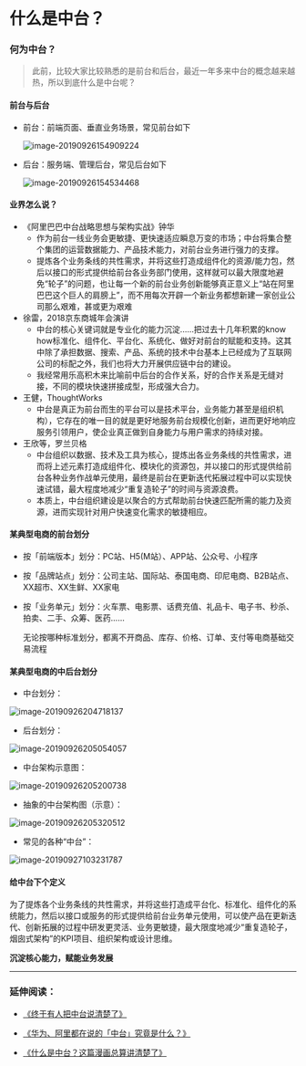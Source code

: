 # 什么是中台？



### 何为中台？

> 此前，比较大家比较熟悉的是前台和后台，最近一年多来中台的概念越来越热，所以到底什么是中台呢？

####  前台与后台

- 前台：前端页面、垂直业务场景，常见前台如下

  ![image-20190926154909224](https://rivers19-1300325434.cos.ap-beijing.myqcloud.com/2019-09-26-074910.png)

  

- 后台：服务端、管理后台，常见后台如下

  ![image-20190926154534468](https://rivers19-1300325434.cos.ap-beijing.myqcloud.com/2019-09-26-074639.png)

  

#### 业界怎么说？

- 《阿里巴巴中台战略思想与架构实战》钟华
    - 作为前台一线业务会更敏捷、更快速适应瞬息万变的市场；中台将集合整个集团的运营数据能力、产品技术能力，对前台业务进行强力的支撑。
    - 提炼各个业务条线的共性需求，并将这些打造成组件化的资源/能力包，然后以接口的形式提供给前台各业务部门使用，这样就可以最大限度地避免“轮子”的问题，也让每一个新的前台业务创新能够真正意义上“站在阿里巴巴这个巨人的肩膀上”，而不用每次开辟一个新业务都想新建一家创业公司那么艰难，甚或更为艰难
- 徐雷，2018京东商城年会演讲
    - 中台的核心关键词就是专业化的能力沉淀......把过去十几年积累的know how标准化、组件化、平台化、系统化、做好对前台的赋能和支持。这其中除了承担数据、搜索、产品、系统的技术中台基本上已经成为了互联网公司的标配之外，我们也将大力开展供应链中台的建设。
    - 我经常用乐高积木来比喻前中后台的合作关系，好的合作关系是无缝对接，不同的模块快速拼接成型，形成强大合力。
- 王健，ThoughtWorks
    - 中台是真正为前台而生的平台可以是技术平台，业务能力甚至是组织机构），它存在的唯一目的就是更好地服务前台规模化创新，进而更好地响应服务引领用户，使企业真正做到自身能力与用户需求的持续对接。
- 王欣等，罗兰贝格
    - 中台组织以数据、技术及工具为核心，提炼出各业务条线的共性需求，进而将上述元素打造成组件化、模块化的资源包，并以接口的形式提供给前台各种业务作战单元使用，最终是前台在更新迭代拓展过程中可以实现快速试错，最大程度地减少“重复造轮子”的时间与资源浪费。
    - 本质上，中台组织建设是以聚合的方式帮助前台快速匹配所需的能力及资源，进而实现针对用户快速变化需求的敏捷相应。



#### 某典型电商的前台划分

- 按「前端版本」划分：PC站、H5(M站）、APP站、公众号、小程序

- 按「品牌站点」划分：公司主站、国际站、泰国电商、印尼电商、B2B站点、XX超市、XX生鲜、XX家电

- 按「业务单元」划分：火车票、电影票、话费充值、礼品卡、电子书、秒杀、拍卖、二手、众筹、医药......

    无论按哪种标准划分，都离不开商品、库存、价格、订单、支付等电商基础交易流程

#### 某典型电商的中后台划分

- 中台划分：

![image-20190926204718137](https://rivers19-1300325434.cos.ap-beijing.myqcloud.com/2019-09-26-124938.png)



- 后台划分：

![image-20190926205054057](https://rivers19-1300325434.cos.ap-beijing.myqcloud.com/2019-09-26-125054.png)

- 中台架构示意图：

![image-20190926205200738](https://rivers19-1300325434.cos.ap-beijing.myqcloud.com/2019-09-26-125201.png)



- 抽象的中台架构图（示意）：

![image-20190926205320512](https://rivers19-1300325434.cos.ap-beijing.myqcloud.com/2019-09-26-125320.png)

- 常见的各种“中台”：

![image-20190927103231787](https://rivers19-1300325434.cos.ap-beijing.myqcloud.com/2019-09-27-023232.png)



#### 给中台下个定义

为了提炼各个业务条线的共性需求，并将这些打造成平台化、标准化、组件化的系统能力，然后以接口或服务的形式提供给前台业务单元使用，可以使产品在更新迭代、创新拓展的过程中研发更灵活、业务更敏捷，最大限度地减少“重复造轮子，烟囱式架构”的KPI项目、组织架构或设计思维。

**沉淀核心能力，赋能业务发展**





----

### 延伸阅读：

- [《终于有人把中台说清楚了》](https://mp.weixin.qq.com/s/aHJ9NZGgN8F9MWQIr9AjmA)

- [《华为、阿里都在说的「中台」究竟是什么？》](https://mp.weixin.qq.com/s/ej_jVB2wI5OvQ880mDeeeA)

- [《什么是中台？这篇漫画总算讲清楚了》](https://mp.weixin.qq.com/s/K1Xy40CNPDaAZ3BK79bSOQ)
